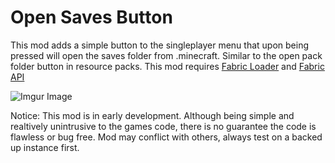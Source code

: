 # Open Saves Button
This mod adds a simple button to the singleplayer menu that upon being pressed will open the saves folder from .minecraft. Similar to the open pack folder button in resource packs.
This mod requires [Fabric Loader](https://fabricmc.net/use/) and [Fabric API](https://www.curseforge.com/minecraft/mc-mods/fabric-api)

![Imgur Image](https://i.imgur.com/TbOJ313.png)

Notice: This mod is in early development. Although being simple and realtively unintrusive to the games code, there is no guarantee the code is flawless or bug free. Mod may conflict with others, always test on a backed up instance first. 
